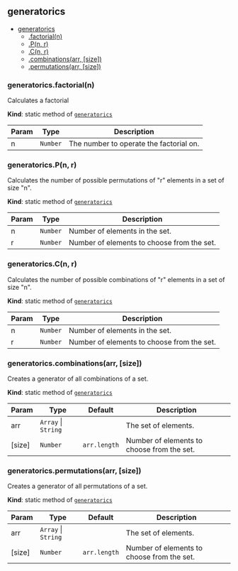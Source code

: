 <a name="module_generatorics"></a>
## generatorics

* [generatorics](#module_generatorics)
    * [.factorial(n)](#module_generatorics.factorial)
    * [.P(n, r)](#module_generatorics.P)
    * [.C(n, r)](#module_generatorics.C)
    * [.combinations(arr, [size])](#module_generatorics.combinations)
    * [.permutations(arr, [size])](#module_generatorics.permutations)

<a name="module_generatorics.factorial"></a>
### generatorics.factorial(n)
Calculates a factorial

**Kind**: static method of <code>[generatorics](#module_generatorics)</code>  

| Param | Type | Description |
| --- | --- | --- |
| n | <code>Number</code> | The number to operate the factorial on. |

<a name="module_generatorics.P"></a>
### generatorics.P(n, r)
Calculates the number of possible permutations of "r" elements in a set of size "n".

**Kind**: static method of <code>[generatorics](#module_generatorics)</code>  

| Param | Type | Description |
| --- | --- | --- |
| n | <code>Number</code> | Number of elements in the set. |
| r | <code>Number</code> | Number of elements to choose from the set. |

<a name="module_generatorics.C"></a>
### generatorics.C(n, r)
Calculates the number of possible combinations of "r" elements in a set of size "n".

**Kind**: static method of <code>[generatorics](#module_generatorics)</code>  

| Param | Type | Description |
| --- | --- | --- |
| n | <code>Number</code> | Number of elements in the set. |
| r | <code>Number</code> | Number of elements to choose from the set. |

<a name="module_generatorics.combinations"></a>
### generatorics.combinations(arr, [size])
Creates a generator of all combinations of a set.

**Kind**: static method of <code>[generatorics](#module_generatorics)</code>  

| Param | Type | Default | Description |
| --- | --- | --- | --- |
| arr | <code>Array</code> &#124; <code>String</code> |  | The set of elements. |
| [size] | <code>Number</code> | <code>arr.length</code> | Number of elements to choose from the set. |

<a name="module_generatorics.permutations"></a>
### generatorics.permutations(arr, [size])
Creates a generator of all permutations of a set.

**Kind**: static method of <code>[generatorics](#module_generatorics)</code>  

| Param | Type | Default | Description |
| --- | --- | --- | --- |
| arr | <code>Array</code> &#124; <code>String</code> |  | The set of elements. |
| [size] | <code>Number</code> | <code>arr.length</code> | Number of elements to choose from the set. |

